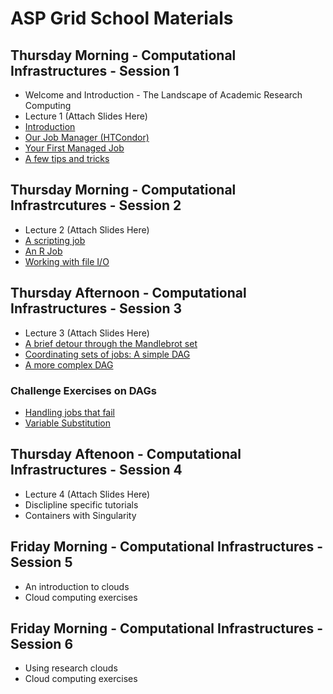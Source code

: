 # ASP Grid School Materials

## Thursday Morning - Computational Infrastructures - Session 1

   * Welcome and Introduction - The Landscape of Academic Research Computing
   * Lecture 1 (Attach Slides Here)
   * [Introduction](https://github.com/opensciencegrid/dosar/blob/master/docs/Materials/01-Introduction.md) 
   * [Our Job Manager (HTCondor)](https://github.com/opensciencegrid/dosar/blob/master/docs/Materials/02-OurJobManager.md)
   * [Your First Managed Job](https://github.com/opensciencegrid/dosar/blob/master/docs/Materials/03-FirstManagedJob.md)
   * [A few tips and tricks](https://github.com/opensciencegrid/dosar/blob/master/docs/Materials/04-TipsandTricks.md)
   
## Thursday Morning - Computational Infrastrcutures - Session 2

   * Lecture 2 (Attach Slides Here)
   * [A scripting job](https://github.com/opensciencegrid/dosar/blob/master/docs/Materials/05-ScriptingJob.md)
   * [An R Job](https://github.com/opensciencegrid/dosar/blob/master/docs/Materials/06-RJob.md)
   * [Working with file I/O](https://github.com/opensciencegrid/dosar/blob/master/docs/Materials/07-WorkingwithFiles.md)
   
## Thursday Afternoon - Computational Infrastructures - Session 3

   * Lecture 3 (Attach Slides Here)
   * [A brief detour through the Mandlebrot set](https://github.com/opensciencegrid/dosar/blob/master/docs/Materials/08-Mandlebrot.md)
   * [Coordinating sets of jobs: A simple DAG](https://github.com/opensciencegrid/dosar/blob/master/docs/Materials/09-SimpleDAG.md)
   * [A more complex DAG](https://github.com/opensciencegrid/dosar/blob/master/docs/Materials/10-ComplexDAG.md)
   
### Challenge Exercises on DAGs

   * [Handling jobs that fail](https://github.com/opensciencegrid/dosar/blob/master/docs/Materials/11-HandlingFailure.md)
   * [Variable Substitution](https://github.com/opensciencegrid/dosar/blob/master/docs/Materials/12-VariableSubstitution.md)
   
## Thursday Aftenoon - Computational Infrastructures - Session 4

   * Lecture 4 (Attach Slides Here)
   * Disclipline specific tutorials
   * Containers with Singularity
   
## Friday Morning - Computational Infrastructures - Session 5
   * An introduction to clouds
   * Cloud computing exercises
   
## Friday Morning - Computational Infrastructures - Session 6
   * Using research clouds
   * Cloud computing exercises
